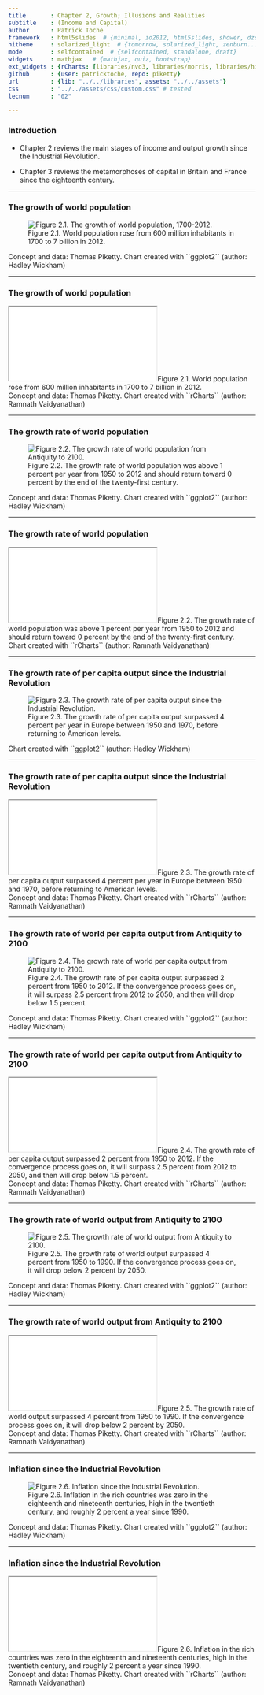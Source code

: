 ```yaml
---
title       : Chapter 2, Growth; Illusions and Realities
subtitle    : (Income and Capital)
author      : Patrick Toche
framework   : html5slides  # {minimal, io2012, html5slides, shower, dzslides, ...}
hitheme     : solarized_light  # {tomorrow, solarized_light, zenburn...}
mode        : selfcontained  # {selfcontained, standalone, draft}
widgets     : mathjax   # {mathjax, quiz, bootstrap}
ext_widgets : {rCharts: [libraries/nvd3, libraries/morris, libraries/highcharts]}
github      : {user: patricktoche, repo: piketty}
url         : {lib: "../../libraries", assets: "../../assets"}
css         : "../../assets/css/custom.css" # tested
lecnum      : "02"

---
```




### Introduction  

- Chapter 2 reviews the main stages of income and output growth since the Industrial Revolution.

- Chapter 3 reviews the metamorphoses of capital in Britain and France since the eighteenth century.  

---

### The growth of world population

<figure>  
<img src = "../../figures/Figure_2_1.png" alt = "Figure 2.1. The growth of world population, 1700-2012.">  
<figcaption class = 'figcaption'>Figure 2.1. World population rose from 600 million inhabitants in 1700 to 7 billion in 2012.
</figcaption>  
</figure> 
<footer class = 'footnote'>
Concept and data: Thomas Piketty. Chart created with ``ggplot2`` (author: Hadley Wickham)
</footer>  

---

### The growth of world population


<iframe src = 'figures/Figure_2_1.html' alt = "Figure 2.1. The growth of world population, 1700-2012.">
</iframe><icaption class = 'icaption'>Figure 2.1. World population rose from 600 million inhabitants in 1700 to 7 billion in 2012.</icaption> 
<footer class = 'footnote'>  
Concept and data: Thomas Piketty. Chart created with ``rCharts`` (author: Ramnath Vaidyanathan)  
</footer>  

---

### The growth rate of world population

<figure>  
<img src = "../../figures/Figure_2_2.png" alt = "Figure 2.2. The growth rate of world population from Antiquity to 2100.">  
<figcaption class = 'figcaption'>Figure 2.2. The growth rate of world population was above 1 percent per year from 1950 to 2012 and should return toward 0 percent by the end of the twenty-first century.</figcaption>  
</figure> 
<footer class = 'footnote'>
Concept and data: Thomas Piketty. Chart created with ``ggplot2`` (author: Hadley Wickham)
</footer>  

---

### The growth rate of world population


<iframe src = 'figures/Figure_2_2.html' alt = "Figure 2.2. The growth rate of world population from Antiquity to 2100.">
</iframe><icaption class = 'icaption'>Figure 2.2. The growth rate of world population was above 1 percent per year from 1950 to 2012 and should return toward 0 percent by the end of the twenty-first century.</icaption>
<footer class = 'footnote'>  
Chart created with ``rCharts`` (author: Ramnath Vaidyanathan)  
</footer>  

---

### The growth rate of per capita output since the Industrial Revolution

<figure>  
<img src = "../../figures/Figure_2_3.png" alt = "Figure 2.3. The growth rate of per capita output since the Industrial Revolution.">  
<figcaption class = 'figcaption'>Figure 2.3. The growth rate of per capita output surpassed 4 percent per year in Europe between 1950 and 1970, before returning to American levels.</figcaption>  
</figure> 
<footer class = 'footnote'>
Chart created with ``ggplot2`` (author: Hadley Wickham)
</footer>  

---

### The growth rate of per capita output since the Industrial Revolution


<iframe src = 'figures/Figure_2_3.html' alt = "Figure 2.3. Public wealth in Britain, 1700-2010.">
</iframe><icaption class = 'icaption'>Figure 2.3. The growth rate of per capita output surpassed 4 percent per year in Europe between 1950 and 1970, before returning to American levels.</icaption>
<footer class = 'footnote'>  
Concept and data: Thomas Piketty. Chart created with ``rCharts`` (author: Ramnath Vaidyanathan)  
</footer>  

---

### The growth rate of world per capita output from Antiquity to 2100

<figure>  
<img src = "../../figures/Figure_2_4.png" alt = "Figure 2.4. The growth rate of world per capita output from Antiquity to 2100.">  
<figcaption class = 'figcaption'>Figure 2.4. The growth rate of per capita output surpassed 2 percent from 1950 to 2012. If the convergence process goes on, it will surpass 2.5 percent from 2012 to 2050, and then will drop below 1.5 percent.</figcaption>  
</figure> 
<footer class = 'footnote'>
Concept and data: Thomas Piketty. Chart created with ``ggplot2`` (author: Hadley Wickham)
</footer>  

---

### The growth rate of world per capita output from Antiquity to 2100


<iframe src = 'figures/Figure_2_4.html' alt = "Figure 2.4. The growth rate of world per capita output from Antiquity to 2100.">
</iframe><icaption class = 'icaption'>Figure 2.4. The growth rate of per capita output surpassed 2 percent from 1950 to 2012. If the convergence process goes on, it will surpass 2.5 percent from 2012 to 2050, and then will drop below 1.5 percent.</icaption>
<footer class = 'footnote'>  
Concept and data: Thomas Piketty. Chart created with ``rCharts`` (author: Ramnath Vaidyanathan)  
</footer>  

---

### The growth rate of world output from Antiquity to 2100

<figure>  
<img src = "../../figures/Figure_2_5.png" alt = "Figure 2.5. The growth rate of world output from Antiquity to 2100.">  
<figcaption class = 'figcaption'>Figure 2.5. The growth rate of world output surpassed 4 percent from 1950 to 1990. If the convergence process goes on, it will drop below 2 percent by 2050.</figcaption>  
</figure> 
<footer class = 'footnote'>
Concept and data: Thomas Piketty. Chart created with ``ggplot2`` (author: Hadley Wickham)
</footer>  

---

### The growth rate of world output from Antiquity to 2100


<iframe src = 'figures/Figure_2_5.html' alt = "Figure 2.5. The growth rate of world output from Antiquity to 2100.">
</iframe><icaption class = 'icaption'>Figure 2.5. The growth rate of world output surpassed 4 percent from 1950 to 1990. If the convergence process goes on, it will drop below 2 percent by 2050.</icaption>
<footer class = 'footnote'>  
Concept and data: Thomas Piketty. Chart created with ``rCharts`` (author: Ramnath Vaidyanathan)  
</footer>  

---

### Inflation since the Industrial Revolution

<figure>  
<img src = "../../figures/Figure_2_6.png" alt = "Figure 2.6. Inflation since the Industrial Revolution.">  
<figcaption class = 'figcaption'>Figure 2.6. Inflation in the rich countries was zero in the eighteenth and nineteenth centuries, high in the twentieth century, and roughly 2 percent a year since 1990.</figcaption>  
</figure> 
<footer class = 'footnote'>
Concept and data: Thomas Piketty. Chart created with ``ggplot2`` (author: Hadley Wickham)
</footer>  

---

### Inflation since the Industrial Revolution


<iframe src = 'figures/Figure_2_6.html' alt = "Figure 2.6. Inflation since the Industrial Revolution.">
</iframe><icaption class = 'icaption'>Figure 2.6. Inflation in the rich countries was zero in the eighteenth and nineteenth centuries, high in the twentieth century, and roughly 2 percent a year since 1990.</icaption>
<footer class = 'footnote'>  
Concept and data: Thomas Piketty. Chart created with ``rCharts`` (author: Ramnath Vaidyanathan)  
</footer>  

